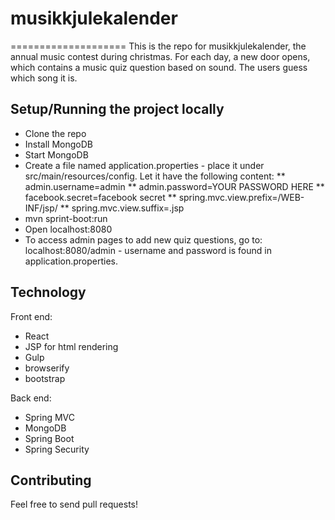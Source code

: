# musikkjulekalender
====================
This is the repo for musikkjulekalender, the annual music contest during christmas. For each day, a new door opens, which contains a music quiz question based on sound. The users guess which song it is.

## Setup/Running the project locally

* Clone the repo
* Install MongoDB
* Start MongoDB
* Create a file named application.properties - place it under src/main/resources/config. Let it have the following content:
** admin.username=admin
** admin.password=YOUR PASSWORD HERE
** facebook.secret=facebook secret
** spring.mvc.view.prefix=/WEB-INF/jsp/
** spring.mvc.view.suffix=.jsp
* mvn sprint-boot:run
* Open localhost:8080
* To access admin pages to add new quiz questions, go to: localhost:8080/admin - username and password is found in application.properties.

## Technology

Front end:
* React
* JSP for html rendering
* Gulp
* browserify
* bootstrap

Back end:
* Spring MVC
* MongoDB
* Spring Boot
* Spring Security


## Contributing

Feel free to send pull requests!